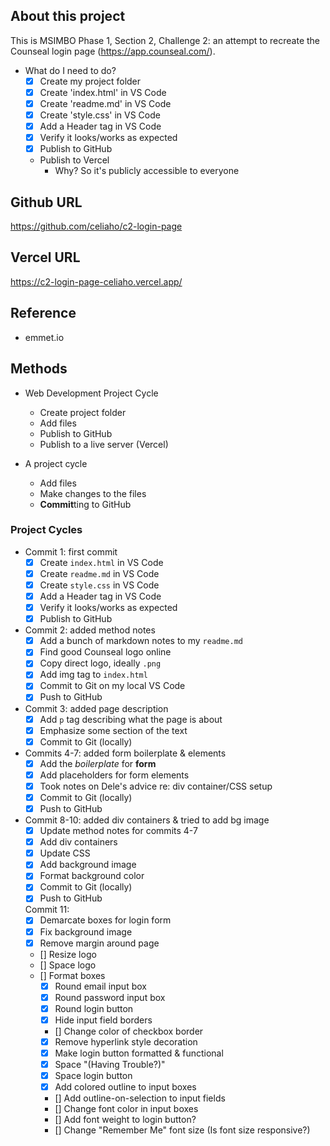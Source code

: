 ## About this project
This is  MSIMBO Phase 1, Section 2, Challenge 2: an attempt to recreate the Counseal login page (https://app.counseal.com/).

- What do I need to do?
    - [x] Create my project folder
    - [x] Create 'index.html' in VS Code
    - [x] Create 'readme.md' in VS Code
    - [x] Create 'style.css' in VS Code
    - [x] Add a Header tag in VS Code
    - [x] Verify it looks/works as expected
    - [x] Publish to GitHub
    - Publish to Vercel
        - Why? So it's publicly accessible to everyone


## Github URL
<a href="https://github.com/celiaho/c2-login-page" target="_blank">https://github.com/celiaho/c2-login-page</a>

## Vercel URL
<a href="https://c2-login-page-celiaho.vercel.app/" target="_blank">https://c2-login-page-celiaho.vercel.app/</a>

## Reference
- emmet.io

## Methods
- Web Development Project Cycle
    - Create project folder
    - Add files
    - Publish to GitHub
    - Publish to a live server  (Vercel)

- A project cycle
    - Add files
    - Make changes to the files
    - **Commit**ting to GitHub


### Project Cycles
- Commit 1: first commit
    - [x] Create `index.html` in VS Code
    - [x] Create `readme.md` in VS Code
    - [x] Create `style.css` in VS Code
    - [x] Add a Header tag in VS Code
    - [x] Verify it looks/works as expected
    - [x] Publish to GitHub

- Commit 2: added method notes
    - [x] Add a bunch of markdown notes to my `readme.md`
    - [x] Find good Counseal logo online
    - [x] Copy direct logo, ideally `.png` 
    - [x] Add img tag to `index.html`
    - [x] Commit to Git on my local VS Code
    - [x] Push to GitHub

- Commit 3: added page description
    - [x] Add `p` tag describing what the page is about
    - [x] Emphasize some section of the text
    - [x] Commit to Git (locally)

- Commits 4-7: added form boilerplate & elements
    - [x] Add the *boilerplate* for **form**
    - [x] Add placeholders for form elements
    - [x] Took notes on Dele's advice re: div container/CSS setup
    - [x] Commit to Git (locally)
    - [x] Push to GitHub

- Commit 8-10: added div containers & tried to add bg image
    - [x] Update method notes for commits 4-7
    - [x] Add div containers
    - [x] Update CSS
    - [x] Add background image
    - [x] Format background color
    - [x] Commit to Git (locally)
    - [x] Push to GitHub

    Commit 11: 
    - [x] Demarcate boxes for login form
    - [x] Fix background image
    - [x] Remove margin around page
    - [] Resize logo
    - [] Space logo
    - [] Format boxes
        - [x] Round email input box
        - [x] Round password input box
        - [x] Round login button
        - [x] Hide input field borders
        - [] Change color of checkbox border
        - [x] Remove hyperlink style decoration
        - [x] Make login button formatted & functional
        - [x] Space "(Having Trouble?)"
        - [x] Space login button
        - [x] Add colored outline to input boxes
        - [] Add outline-on-selection to input fields
        - [] Change font color in input boxes
        - [] Add font weight to login button?
        - [] Change "Remember Me" font size (Is font size responsive?)
